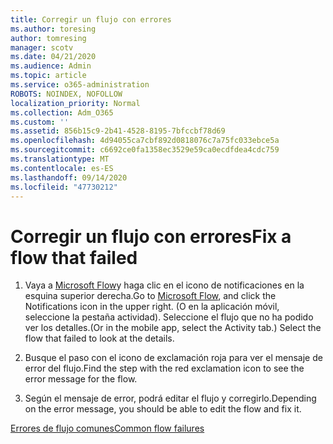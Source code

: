 ```yaml
---
title: Corregir un flujo con errores
ms.author: toresing
author: tomresing
manager: scotv
ms.date: 04/21/2020
ms.audience: Admin
ms.topic: article
ms.service: o365-administration
ROBOTS: NOINDEX, NOFOLLOW
localization_priority: Normal
ms.collection: Adm_O365
ms.custom: ''
ms.assetid: 856b15c9-2b41-4528-8195-7bfccbf78d69
ms.openlocfilehash: 4d94055ca7cbf892d0818076c7a75fc033ebce5a
ms.sourcegitcommit: c6692ce0fa1358ec3529e59ca0ecdfdea4cdc759
ms.translationtype: MT
ms.contentlocale: es-ES
ms.lasthandoff: 09/14/2020
ms.locfileid: "47730212"
---
```

# <a name="fix-a-flow-that-failed"></a><span data-ttu-id="26957-102">Corregir un flujo con errores</span><span class="sxs-lookup"><span data-stu-id="26957-102">Fix a flow that failed</span></span>

1. <span data-ttu-id="26957-103">Vaya a [Microsoft Flow](https://flow.microsoft.com/)y haga clic en el icono de notificaciones en la esquina superior derecha.</span><span class="sxs-lookup"><span data-stu-id="26957-103">Go to [Microsoft Flow](https://flow.microsoft.com/), and click the Notifications icon in the upper right.</span></span> <span data-ttu-id="26957-104">(O en la aplicación móvil, seleccione la pestaña actividad). Seleccione el flujo que no ha podido ver los detalles.</span><span class="sxs-lookup"><span data-stu-id="26957-104">(Or in the mobile app, select the Activity tab.) Select the flow that failed to look at the details.</span></span>
    
2. <span data-ttu-id="26957-105">Busque el paso con el icono de exclamación roja para ver el mensaje de error del flujo.</span><span class="sxs-lookup"><span data-stu-id="26957-105">Find the step with the red exclamation icon to see the error message for the flow.</span></span>
    
3. <span data-ttu-id="26957-106">Según el mensaje de error, podrá editar el flujo y corregirlo.</span><span class="sxs-lookup"><span data-stu-id="26957-106">Depending on the error message, you should be able to edit the flow and fix it.</span></span> 
    
[<span data-ttu-id="26957-107">Errores de flujo comunes</span><span class="sxs-lookup"><span data-stu-id="26957-107">Common flow failures</span></span>](https://go.microsoft.com/fwlink/?linkid=872110)
  

